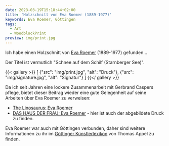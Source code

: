 ```yaml
---
date: 2023-03-19T15:18:44+02:00
title: 'Holzschnitt von Eva Roemer (1889-1977)'
keywords: Eva Roemer, Göttingen
tags:
  - Art
  - WoodblockPrint
preview: img/print.jpg
---
```


Ich habe einen Holzschnitt von [Eva Roemer](https://de.wikipedia.org/wiki/Eva_Roemer) (1889-1977) gefunden...
<!--more-->

Der Titel ist vermutlich "Schnee auf dem Schilf (Starnberger See)".

{{< gallery >}}
[
  {"src": "img/print.jpg", "alt": "Druck"},
  {"src": "img/signature.jpg", "alt": "Signatur"}
]
{{</ gallery >}}

Da ich seit Jahren eine lockere Zusammenarbeit mit Gerbrand Caspers pflege, bietet dieser Beitrag wieder eine gute Gelegenheit auf  seine Arbeiten über Eva Roemer zu verweisen:

* [The Linosaurus: Eva Roemer](https://gerrie-thefriendlyghost.blogspot.com/2011/07/eva-roemer.html)
* [DAS HAUS DER FRAU: Eva Roemer](https://www.dashausderfrau.nl/roemer-eva.html) - hier ist auch der abgebildete Druck zu finden.

Eva Roemer war auch mit Göttingen verbunden, daher sind weitere Informationen zu ihr im [Göttinger Künstlerlexikon](https://univerlag.uni-goettingen.de/bitstream/handle/3/isbn-978-3-86395-504-5/Appel_diss.pdf) von Thomas Appel zu finden.
